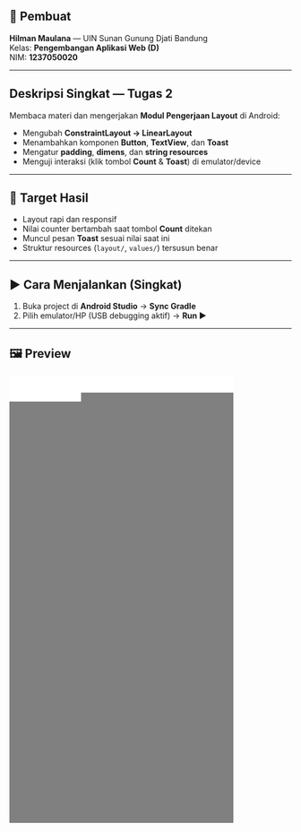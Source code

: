 ## 👤 Pembuat
**Hilman Maulana** — UIN Sunan Gunung Djati Bandung  
Kelas: **Pengembangan Aplikasi Web (D)**  
NIM: **1237050020**

---

## Deskripsi Singkat — Tugas 2
Membaca materi dan mengerjakan **Modul Pengerjaan Layout** di Android:

- Mengubah **ConstraintLayout → LinearLayout**  
- Menambahkan komponen **Button**, **TextView**, dan **Toast**  
- Mengatur **padding**, **dimens**, dan **string resources**  
- Menguji interaksi (klik tombol **Count** & **Toast**) di emulator/device  

---

## 🎯 Target Hasil
- Layout rapi dan responsif  
- Nilai counter bertambah saat tombol **Count** ditekan  
- Muncul pesan **Toast** sesuai nilai saat ini  
- Struktur resources (`layout/`, `values/`) tersusun benar  

---

## ▶️ Cara Menjalankan (Singkat)
1. Buka project di **Android Studio** → **Sync Gradle**  
2. Pilih emulator/HP (USB debugging aktif) → **Run ▶**  

---

## 🖼️ Preview
![Preview Layout](assets/layout-tugas2.jpg)
